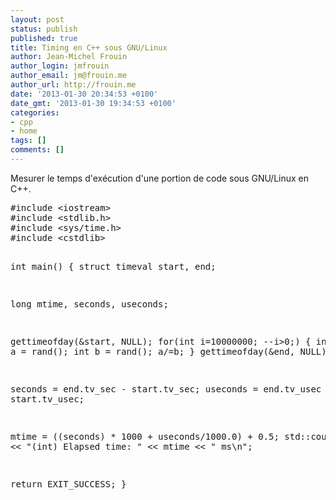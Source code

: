 ```yaml
---
layout: post
status: publish
published: true
title: Timing en C++ sous GNU/Linux
author: Jean-Michel Frouin
author_login: jmfrouin
author_email: jm@frouin.me
author_url: http://frouin.me
date: '2013-01-30 20:34:53 +0100'
date_gmt: '2013-01-30 19:34:53 +0100'
categories:
- cpp
- home
tags: []
comments: []
---
```

<p>Mesurer le temps d'exécution d'une portion de code sous GNU/Linux en C++.</p>
<!--more-->
<pre class="brush:cpp">#include &lt;iostream&gt;
#include &lt;stdlib.h&gt;
#include &lt;sys/time.h&gt;
#include &lt;cstdlib&gt;

int main()
{
  struct timeval start, end;

  long mtime, seconds, useconds;    

  gettimeofday(&amp;start, NULL);
  for(int i=10000000; --i&gt;0;) 
  {
    int a = rand();
    int b = rand();
    a/=b;
  }
  gettimeofday(&amp;end, NULL);

  seconds  = end.tv_sec  - start.tv_sec;
  useconds = end.tv_usec - start.tv_usec;

  mtime = ((seconds) * 1000 + useconds/1000.0) + 0.5;
  std::cout &lt;&lt; "(int) Elapsed time: " &lt;&lt; mtime &lt;&lt; " ms\n";

  return EXIT_SUCCESS;
}</pre>
